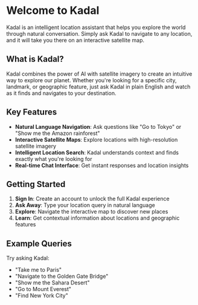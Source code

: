 # Welcome to Kadal

Kadal is an intelligent location assistant that helps you explore the world through natural conversation. Simply ask Kadal to navigate to any location, and it will take you there on an interactive satellite map.

## What is Kadal?

Kadal combines the power of AI with satellite imagery to create an intuitive way to explore our planet. Whether you're looking for a specific city, landmark, or geographic feature, just ask Kadal in plain English and watch as it finds and navigates to your destination.

## Key Features

- **Natural Language Navigation**: Ask questions like "Go to Tokyo" or "Show me the Amazon rainforest"
- **Interactive Satellite Maps**: Explore locations with high-resolution satellite imagery
- **Intelligent Location Search**: Kadal understands context and finds exactly what you're looking for
- **Real-time Chat Interface**: Get instant responses and location insights

## Getting Started

1. **Sign In**: Create an account to unlock the full Kadal experience
2. **Ask Away**: Type your location query in natural language
3. **Explore**: Navigate the interactive map to discover new places
4. **Learn**: Get contextual information about locations and geographic features

## Example Queries

Try asking Kadal:

- "Take me to Paris"
- "Navigate to the Golden Gate Bridge"
- "Show me the Sahara Desert"
- "Go to Mount Everest"
- "Find New York City"
